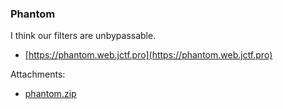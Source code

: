 ### Phantom
I think our filters are unbypassable.

* [https://phantom.web.jctf.pro](https://phantom.web.jctf.pro)



Attachments:
* [phantom.zip](./public/phantom.zip)